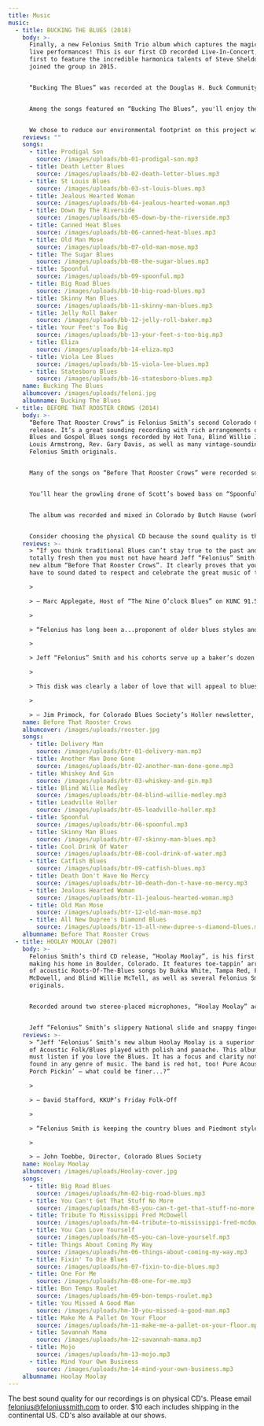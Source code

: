 ```yaml
---
title: Music
music:
  - title: BUCKING THE BLUES (2018)
    body: >-
      Finally, a new Felonius Smith Trio album which captures the magic of our
      live performances! This is our first CD recorded Live-In-Concert, and our
      first to feature the incredible harmonica talents of Steve Sheldon, who
      joined the group in 2015. 


      “Bucking The Blues” was recorded at the Douglas H. Buck Community Recreation Center in Littleton, Colorado on February 23, 2018. It was an evening which found the band in top form and the audience in high spirits. The album boasts 16 of our most requested songs, and captures a 75 minute concert on one disc! 


      Among the songs featured on “Bucking The Blues”, you'll enjoy the soulful vocals and nifty slide guitar work of Felonius Smith on the opening track, “Prodigal Son”; the dueling melodies of slide guitar and harmonica in a unique arrangement of “St. Louis Blues”. Four songs are propelled by the big toot of J. Scott Johnson's sousaphone, including “Down By The Riverside”, “Jealous Hearted Woman”, “Your Feet's Too Big” - and “Jelly Roll Baker” with the sousaphone laying down a mean rhumba beat! On “Spoonful”, the extended, improvised interplay between harmonica and baritone slide guitar is remarkable, as is the ominous growl of the upright bass played with a bow. Another treat is the vocal duet and funky tone of the 1930's National resonator mandolin on the jug band classic “Viola Lee Blues”; and finally a rip-roaring arrangement of the Blind Willie McTell standard “Statesboro Blues”. 


      We chose to reduce our environmental footprint on this project with a simple CD sleeve packaging. Click [HERE](https://feloniussmith.com/files/BuckLinerNotes2018.pdf) to view complete liner notes for all the details about the songs, instruments, plus art and production credits.
    reviews: ""
    songs:
      - title: Prodigal Son
        source: /images/uploads/bb-01-prodigal-son.mp3
      - title: Death Letter Blues
        source: /images/uploads/bb-02-death-letter-blues.mp3
      - title: St Louis Blues
        source: /images/uploads/bb-03-st-louis-blues.mp3
      - title: Jealous Hearted Woman
        source: /images/uploads/bb-04-jealous-hearted-woman.mp3
      - title: Down By The Riverside
        source: /images/uploads/bb-05-down-by-the-riverside.mp3
      - title: Canned Heat Blues
        source: /images/uploads/bb-06-canned-heat-blues.mp3
      - title: Old Man Mose
        source: /images/uploads/bb-07-old-man-mose.mp3
      - title: The Sugar Blues
        source: /images/uploads/bb-08-the-sugar-blues.mp3
      - title: Spoonful
        source: /images/uploads/bb-09-spoonful.mp3
      - title: Big Road Blues
        source: /images/uploads/bb-10-big-road-blues.mp3
      - title: Skinny Man Blues
        source: /images/uploads/bb-11-skinny-man-blues.mp3
      - title: Jelly Roll Baker
        source: /images/uploads/bb-12-jelly-roll-baker.mp3
      - title: Your Feet's Too Big
        source: /images/uploads/bb-13-your-feet-s-too-big.mp3
      - title: Eliza
        source: /images/uploads/bb-14-eliza.mp3
      - title: Viola Lee Blues
        source: /images/uploads/bb-15-viola-lee-blues.mp3
      - title: Statesboro Blues
        source: /images/uploads/bb-16-statesboro-blues.mp3
    name: Bucking The Blues
    albumcover: /images/uploads/feloni.jpg
    albumname: Bucking The Blues
  - title: BEFORE THAT ROOSTER CROWS (2014)
    body: >-
      “Before That Rooster Crows” is Felonius Smith’s second Colorado CD
      release. It’s a great sounding recording with rich arrangements of Delta
      Blues and Gospel Blues songs recorded by Hot Tuna, Blind Willie Johnson,
      Louis Armstrong, Rev. Gary Davis, as well as many vintage-sounding
      Felonius Smith originals.


      Many of the songs on “Before That Rooster Crows” were recorded sounding exactly like the Felonius Smith Trio performing live, while some songs called for a larger acoustic-blues-band treatment - with help from some wonderful guest musicians. The recording features Felonius’ smooth bottleneck and lap-style National slide guitar work and lead vocals; Nic Clark’s amazing and expressive harmonica playing; and Scott Johnson’s warm and solid upright bass. Scott switches to sousaphone on two tracks, which invokes the vibe of a jug band or a New Orleans street band!


      You’ll hear the growling drone of Scott’s bowed bass on “Spoonful”; Felonius’ ripping lap steel and the infectious drums and sousaphone groove on “Delivery Man”; fabulous three-part vocal harmony on “Blind Willie Medley”; and in the “All New Dupree’s Diamond Blues”, Felonius completely reworks a Grateful Dead lyric story line into an original, reflective folk-blues ballad.


      The album was recorded and mixed in Colorado by Butch Hause (worked with Norman Blake, Peter Rowan) and mastered by multiple Grammy winner David Glasser.


      Consider choosing the physical CD because the sound quality is the best available, the artwork is so cool, and because it's in a Zero Carbon Footprint Package! That's 100% Green Forestry cardboard, all vegetable inks, 100% post-consumer recycled tray, and carbon offset credits for entire package, CD, and shipping to the artist!
    reviews: >-
      > “If you think traditional Blues can’t stay true to the past and still be
      totally fresh then you must not have heard Jeff “Felonius” Smith and his
      new album “Before That Rooster Crows”. It clearly proves that you don’t
      have to sound dated to respect and celebrate the great music of the past.”

      >

      > — Marc Applegate, Host of “The Nine O’clock Blues” on KUNC 91.5FM

      >

      > “Felonius has long been a...proponent of older blues styles and his love of that music shines like a searchlight at a car lot on a cloudy night, with fluid slide and delicate finger picking.

      >

      > Jeff “Felonius” Smith and his cohorts serve up a baker’s dozen blues tunes in pre-WWII style, including six originals, and the emphasis is on fun....

      >

      > This disk was clearly a labor of love that will appeal to blues fans who enjoy unamplified music played on the porch or street corner...Count me in. ”

      >

      > — Jim Primock, for Colorado Blues Society’s Holler newsletter, Oct.-Nov. 2014
    name: Before That Rooster Crows
    albumcover: /images/uploads/rooster.jpg
    songs:
      - title: Delivery Man
        source: /images/uploads/btr-01-delivery-man.mp3
      - title: Another Man Done Gone
        source: /images/uploads/btr-02-another-man-done-gone.mp3
      - title: Whiskey And Gin
        source: /images/uploads/btr-03-whiskey-and-gin.mp3
      - title: Blind Willie Medley
        source: /images/uploads/btr-04-blind-willie-medley.mp3
      - title: Leadville Holler
        source: /images/uploads/btr-05-leadville-holler.mp3
      - title: Spoonful
        source: /images/uploads/btr-06-spoonful.mp3
      - title: Skinny Man Blues
        source: /images/uploads/btr-07-skinny-man-blues.mp3
      - title: Cool Drink Of Water
        source: /images/uploads/btr-08-cool-drink-of-water.mp3
      - title: Catfish Blues
        source: /images/uploads/btr-09-catfish-blues.mp3
      - title: Death Don't Have No Mercy
        source: /images/uploads/btr-10-death-don-t-have-no-mercy.mp3
      - title: Jealous Hearted Woman
        source: /images/uploads/btr-11-jealous-hearted-woman.mp3
      - title: Old Man Mose
        source: /images/uploads/btr-12-old-man-mose.mp3
      - title: All New Dupree's Diamond Blues
        source: /images/uploads/btr-13-all-new-dupree-s-diamond-blues.mp3
    albumname: Before That Rooster Crows
  - title: HOOLAY MOOLAY (2007)
    body: >-
      Felonius Smith’s third CD release, “Hoolay Moolay”, is his first since
      making his home in Boulder, Colorado. It features toe-tappin’ arrangements
      of acoustic Roots-Of-The-Blues songs by Bukka White, Tampa Red, Fred
      McDowell, and Blind Willie McTell, as well as several Felonius Smith
      originals.


      Recorded around two stereo-placed microphones, “Hoolay Moolay” achieves the natural, honest sound of a vintage acoustic blues trio playing right in your living room! It was mixed by Butch Hause (Norman Blake, Peter Rowan) and mastered by two-time Grammy winner David Glasser.


      Jeff “Felonius” Smith’s slippery National slide and snappy finger picking guitar style transports one back some 80 years, relaxing on a river bank in southern Mississippi. Jeff Gagliardi’s soulful harmonica interplay with Felonius brings to mind the synchronous musical union of Sonny Terry and Brownie McGhee. Rounding out the trio is Scott Johnson, whose warm yet percussive approach to his upright bass provides the perfect backbeat for the group’s old-time, traditional sound.
    reviews: >-
      > “Jeff ‘Felonius’ Smith’s new album Hoolay Moolay is a superior recording
      of Acoustic Folk/Blues played with polish and panache. This album is a
      must listen if you love the Blues. It has a focus and clarity not often
      found in any genre of music. The band is red hot, too! Pure Acoustic Back
      Porch Pickin’ — what could be finer...?”

      >

      > — David Stafford, KKUP’s Friday Folk-Off

      >

      > “Felonius Smith is keeping the country blues and Piedmont style alive. Jeff ‘Felonius’ Smith is carrying the torch and doing it well! His clean picking style on his collection of National guitars immediately brings to mind Tampa Red and Blind Blake. The rock-steady upright bass is handled by Scott Johnson and the harmonica chores fall to Jeff Gagliardi (this CD is worth recommending just for his playing)! If you’re a fan of country blues done right, don’t wait, and go see these guys in the flesh.”

      >

      > — John Toebbe, Director, Colorado Blues Society
    name: Hoolay Moolay
    albumcover: /images/uploads/Hoolay-cover.jpg
    songs:
      - title: Big Road Blues
        source: /images/uploads/hm-02-big-road-blues.mp3
      - title: You Can't Get That Stuff No More
        source: /images/uploads/hm-03-you-can-t-get-that-stuff-no-more.mp3
      - title: Tribute To Mississippi Fred McDowell
        source: /images/uploads/hm-04-tribute-to-mississippi-fred-mcdowell.mp3
      - title: You Can Love Yourself
        source: /images/uploads/hm-05-you-can-love-yourself.mp3
      - title: Things About Coming My Way
        source: /images/uploads/hm-06-things-about-coming-my-way.mp3
      - title: Fixin' To Die Blues
        source: /images/uploads/hm-07-fixin-to-die-blues.mp3
      - title: One For Me
        source: /images/uploads/hm-08-one-for-me.mp3
      - title: Bon Temps Roulet
        source: /images/uploads/hm-09-bon-temps-roulet.mp3
      - title: You Missed A Good Man
        source: /images/uploads/hm-10-you-missed-a-good-man.mp3
      - title: Make Me A Pallet On Your Floor
        source: /images/uploads/hm-11-make-me-a-pallet-on-your-floor.mp3
      - title: Savannah Mama
        source: /images/uploads/hm-12-savannah-mama.mp3
      - title: Mojo
        source: /images/uploads/hm-13-mojo.mp3
      - title: Mind Your Own Business
        source: /images/uploads/hm-14-mind-your-own-business.mp3
    albumname: Hoolay Moolay
---
```

The best sound quality for our recordings is on physical CD's. Please email [felonius@feloniussmith.com](mailto:felonius@feloniussmith.com) to order. $10 each includes shipping in the continental US. CD's also available at our shows.